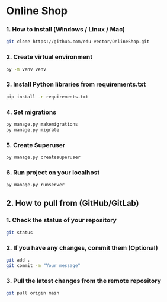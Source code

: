 # Online Shop

### 1. How to install (Windows / Linux / Mac)

```bash
git clone https://github.com/edu-vector/OnlineShop.git
```

### 2. Create virtual environment

```bash
py -m venv venv
```

### 3. Install Python libraries from requirements.txt
```bash
pip install -r requirements.txt
```

### 4. Set migrations
```bash
py manage.py makemigrations
py manage.py migrate
```

### 5. Create Superuser
```bash
py manage.py createsuperuser
```

### 6. Run project on your localhost
```bash
py manage.py runserver
```

## 2. How to pull from (GitHub/GitLab)

### 1. Check the status of your repository
```bash
git status
```

### 2. If you have any changes, commit them (Optional)
```bash
git add .
git commit -m "Your message"
```

### 3. Pull the latest changes from the remote repository
```bash
git pull origin main
```
